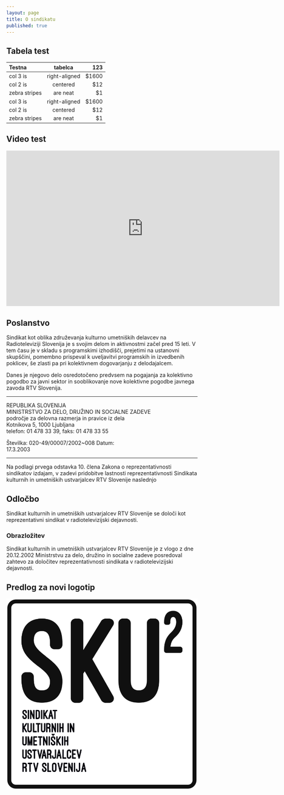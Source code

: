 ```yaml
---
layout: page
title: O sindikatu
published: true
---
```


## Tabela test

| Testna        | tabelca       | 123   |
| :------------ |:-------------:| -----:|
| col 3 is      | right-aligned | $1600 |
| col 2 is      | centered      |   $12 |
| zebra stripes | are neat      |    $1 |
| col 3 is      | right-aligned | $1600 |
| col 2 is      | centered      |   $12 |
| zebra stripes | are neat      |    $1 |

## Video test

<iframe width="720" height="410" frameborder="0" src="https://www.youtube.com/embed/SkgTxQm9DWM?rel=0;showinfo=0" allow="autoplay; encrypted-media" allowfullscreen></iframe>



## Poslanstvo

Sindikat kot oblika združevanja kulturno umetniških delavcev na Radioteleviziji Slovenija je s svojim delom in aktivnostmi začel pred 15 leti. V tem času je v skladu s programskimi izhodišči, prejetimi na ustanovni skupščini, pomembno prispeval k uveljavitvi programskih in izvedbenih poklicev, še zlasti pa pri kolektivnem dogovarjanju z delodajalcem.

Danes je njegovo delo osredotočeno predvsem na pogajanja za kolektivno pogodbo za javni sektor in sooblikovanje nove kolektivne pogodbe javnega zavoda RTV Slovenija.

---
REPUBLIKA SLOVENIJA  
MINISTRSTVO ZA DELO, DRUŽINO IN SOCIALNE ZADEVE  
področje za delovna razmerja in pravice iz dela  
Kotnikova 5, 1000 Ljubljana  
telefon: 01 478 33 39, faks: 01 478 33 55  
  
Številka: 020-49/00007/2002~008 Datum:  
17.3.2003

---

Na podlagi prvega odstavka 10. člena Zakona o reprezentativnosti sindikatov izdajam, v zadevi pridobitve lastnosti reprezentativnosti Sindikata kulturnih in umetniških ustvarjalcev RTV Slovenije naslednjo

## Odločbo

Sindikat kulturnih in umetniških ustvarjalcev RTV Slovenije se določi kot reprezentativni sindikat v radiotelevizijski dejavnosti.

### Obrazložitev

Sindikat kulturnih in umetniških ustvarjalcev RTV Slovenije je z vlogo z dne 20.12.2002 Ministrstvu za delo, družino in socialne zadeve posredoval zahtevo za določitev reprezentativnosti sindikata v radiotelevizijski dejavnosti.

## Predlog za novi logotip

![](/public/logo.Final.svg)


